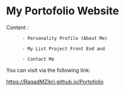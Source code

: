 # My Portofolio Website
Content : 

          - Personality Profile (About Me)

          - My List Project Front End and
          
          - Contact Me
            
You can visit via the following link:

https://RaqadMZikri.github.io/Portofolio
